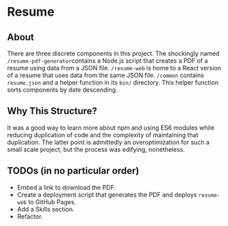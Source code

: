 # Resume #

## About ##
There are three discrete components in this project. The shockingly named `/resume-pdf-generator`contains a Node.js script that creates a PDF of a resume using data from a JSON file. `/resume-web` is home to a React version of a resume that uses data from the same JSON file. `/common` contains `resume.json` and a helper function in its `bin/` directory. This helper function sorts components by date descending.

## Why This Structure? ##
It was a good way to learn more about npm and using ES6 modules while reducing duplication of code and the complexity of maintaining that duplication. The latter point is admittedly an overoptimization for such a small scale project, but the process was edifying, nonetheless.

## TODOs (in no particular order) ##
* Embed a link to download the PDF.
* Create a deployment script that generates the PDF and deploys `resume-web` to GitHub Pages.
* Add a Skills section.
* Refactor.
